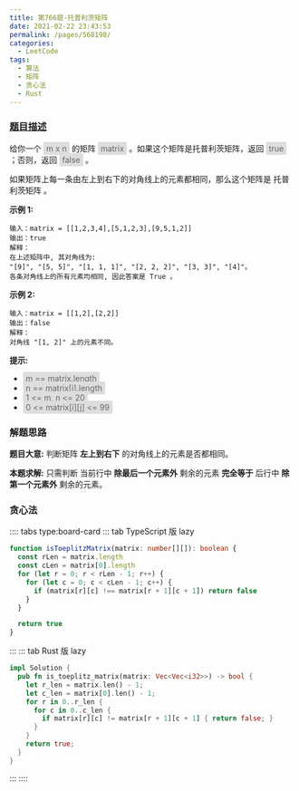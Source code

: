 ```yaml
---
title: 第766题-托普利茨矩阵
date: 2021-02-22 23:43:53
permalink: /pages/568198/
categories:
  - LeetCode
tags:
  - 算法
  - 矩阵
  - 贪心法
  - Rust
---
```


### [题目描述](https://leetcode-cn.com/problems/toeplitz-matrix/)

给你一个 <span style="background: #ddd; color: #666; padding: 3px 5px; border-radius: 2px;">m x n</span> 的矩阵 <span style="background: #ddd; color: #666; padding: 3px 5px; border-radius: 2px;">matrix</span> 。如果这个矩阵是托普利茨矩阵，返回 <span style="background: #ddd; color: #666; padding: 3px 5px; border-radius: 2px;">true</span> ；否则，返回 <span style="background: #ddd; color: #666; padding: 3px 5px; border-radius: 2px;">false</span> 。

如果矩阵上每一条由左上到右下的对角线上的元素都相同，那么这个矩阵是 托普利茨矩阵 。

<!-- more -->

**示例 1:**

```
输入：matrix = [[1,2,3,4],[5,1,2,3],[9,5,1,2]]
输出：true
解释：
在上述矩阵中, 其对角线为:
"[9]", "[5, 5]", "[1, 1, 1]", "[2, 2, 2]", "[3, 3]", "[4]"。
各条对角线上的所有元素均相同, 因此答案是 True 。
```

**示例 2:**

```
输入：matrix = [[1,2],[2,2]]
输出：false
解释：
对角线 "[1, 2]" 上的元素不同。
```

**提示:**

- <span style="background: #ddd; color: #666; padding: 3px 5px; border-radius: 2px;">m == matrix.length</span>
- <span style="background: #ddd; color: #666; padding: 3px 5px; border-radius: 2px;">n == matrix[i].length</span>
- <span style="background: #ddd; color: #666; padding: 3px 5px; border-radius: 2px;">1 <= m, n <= 20</span>
- <span style="background: #ddd; color: #666; padding: 3px 5px; border-radius: 2px;">0 <= matrix[i][j] <= 99</span>

### 解题思路

**题目大意:** 判断矩阵 **左上到右下** 的对角线上的元素是否都相同。

**本题求解:** 只需判断 当前行中 **除最后一个元素外** 剩余的元素 **完全等于** 后行中 **除第一个元素外** 剩余的元素。

### 贪心法

:::: tabs type:board-card
::: tab TypeScript 版 lazy

```TypeScript
function isToeplitzMatrix(matrix: number[][]): boolean {
  const rLen = matrix.length
  const cLen = matrix[0].length
  for (let r = 0; r < rLen - 1; r++) {
    for (let c = 0; c < cLen - 1; c++) {
      if (matrix[r][c] !== matrix[r + 1][c + 1]) return false
    }
  }

  return true
}
```

:::
::: tab Rust 版 lazy

```Rust
impl Solution {
  pub fn is_toeplitz_matrix(matrix: Vec<Vec<i32>>) -> bool {
    let r_len = matrix.len() - 1;
    let c_len = matrix[0].len() - 1;
    for r in 0..r_len {
      for c in 0..c_len {
        if matrix[r][c] != matrix[r + 1][c + 1] { return false; }
      }
    }
    return true;
  }
}
```

:::
::::
